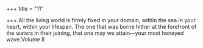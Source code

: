 +++
title = "11"

+++
All the living world is firmly fixed in your domain, within the sea in  your heart, within your lifespan.
The one that was borne hither at the forefront of the waters in their  joining, that one may we attain—your most honeyed wave.Volume II